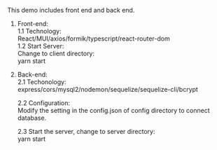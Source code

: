 This demo includes front end and back end.<br/>

1. Front-end:<br/>
   1.1 Technology:<br/>
   React/MUI/axios/formik/typescript/react-router-dom<br/>
   1.2 Start Server:<br/>
   Change to client directory:<br/>
   yarn start<br/>

2. Back-end:<br/>
   2.1 Techonology:<br/>
   express/cors/mysql2/nodemon/sequelize/sequelize-cli/bcrypt<br/>

   2.2 Configuration:<br/>
   Modify the setting in the config.json of config directory to connect database.<br/>

   2.3 Start the server, change to server directory:<br/>
   yarn start <br/>
